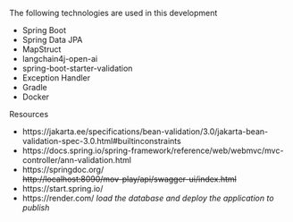 <p>The following technologies are used in this development</p>
<ul>
  <li>Spring Boot</li>
  <li>Spring Data JPA</li>
  <li>MapStruct</li>
  <li>langchain4j-open-ai</li>
  <li>spring-boot-starter-validation</li>
  <li>Exception Handler</li>
  <li>Gradle</li>
  <li>Docker</li>
</ul>


<p>Resources</p>
<ul>
  <li>https://jakarta.ee/specifications/bean-validation/3.0/jakarta-bean-validation-spec-3.0.html#builtinconstraints</li>
  <li>https://docs.spring.io/spring-framework/reference/web/webmvc/mvc-controller/ann-validation.html</li>
  <li>https://springdoc.org/</li><s>http://localhost:8090/mov-play/api/swagger-ui/index.html</s>
  <li>https://start.spring.io/</li>
  <li>https://render.com/ <em>load the database and deploy the application to publish</em></li>
</ul>
